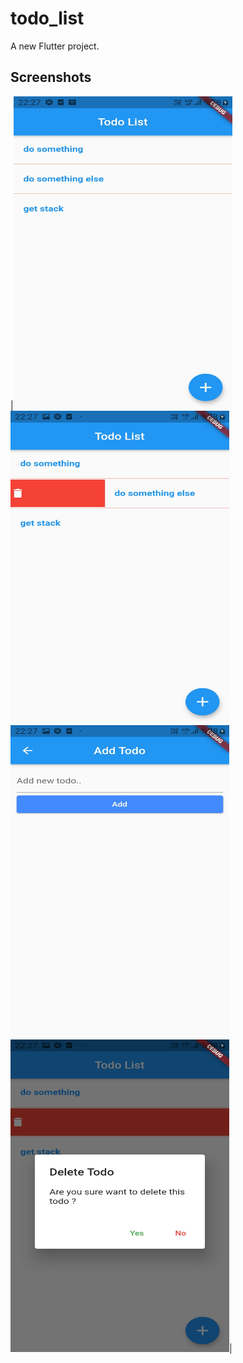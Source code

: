 # todo_list

A new Flutter project.

## Screenshots 

<!-- ![Screenshots](./screenshot/ss1.jpeg )-->

|<img src="./screenshot/ss1.jpeg" alt="screenshot" width="350" height='500'/>
<br>
<img src="./screenshot/ss2.jpeg" alt="screenshot" width="350" height='500'/>
<br>
<img src="./screenshot/ss3.jpeg" alt="screenshot" width="350" height='500'/>
<br>
<img src="./screenshot/ss4.jpeg" alt="screenshot" width="350" height='500'/>|